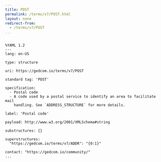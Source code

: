 ```yaml
---
title: POST
permalink: /terms/v7/POST.html
layout: none
redirect-from:
  - /terms/v7/POST
...
```


```

%YAML 1.2
---
lang: en-US

type: structure

uri: https://gedcom.io/terms/v7/POST

standard tag: 'POST'

specification:
  - Postal code
  - A code used by a postal service to identify an area to facilitate mail
    handling. See `ADDRESS_STRUCTURE` for more details.

label: 'Postal code'

payload: http://www.w3.org/2001/XMLSchema#string

substructures: {}

superstructures:
  "https://gedcom.io/terms/v7/ADDR": "{0:1}"

contact: "https://gedcom.io/community/"
...

```
